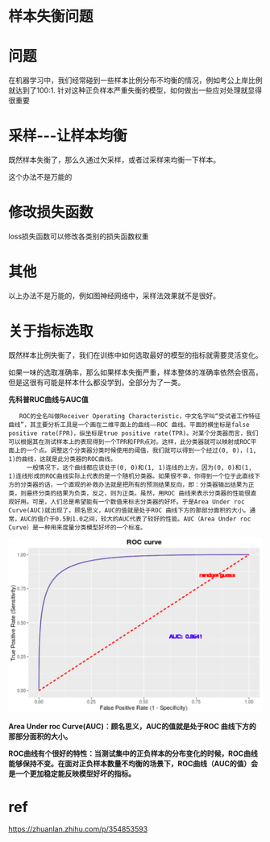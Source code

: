 # 样本失衡问题

# 问题

在机器学习中，我们经常碰到一些样本比例分布不均衡的情况，例如考公上岸比例就达到了100:1. 针对这种正负样本严重失衡的模型，如何做出一些应对处理就显得很重要



# 采样---让样本均衡

既然样本失衡了，那么久通过欠采样，或者过采样来均衡一下样本。

这个办法不是万能的

# 修改损失函数

loss损失函数可以修改各类别的损失函数权重

# 其他

以上办法不是万能的，例如图神经网络中，采样法效果就不是很好。



# 关于指标选取

既然样本比例失衡了，我们在训练中如何选取最好的模型的指标就需要灵活变化。

如果一味的选取准确率，那么如果样本失衡严重，样本整体的准确率依然会很高，但是这很有可能是样本什么都没学到，全部分为了一类。

**先科普RUC曲线与AUC值**

```
   ROC的全名叫做Receiver Operating Characteristic，中文名字叫“受试者工作特征曲线”，其主要分析工具是一个画在二维平面上的曲线——ROC 曲线。平面的横坐标是false positive rate(FPR)，纵坐标是true positive rate(TPR)。对某个分类器而言，我们可以根据其在测试样本上的表现得到一个TPR和FPR点对。这样，此分类器就可以映射成ROC平面上的一个点。调整这个分类器分类时候使用的阈值，我们就可以得到一个经过(0, 0)，(1, 1)的曲线，这就是此分类器的ROC曲线。
     一般情况下，这个曲线都应该处于(0, 0)和(1, 1)连线的上方。因为(0, 0)和(1, 1)连线形成的ROC曲线实际上代表的是一个随机分类器。如果很不幸，你得到一个位于此直线下方的分类器的话，一个直观的补救办法就是把所有的预测结果反向，即：分类器输出结果为正类，则最终分类的结果为负类，反之，则为正类。虽然，用ROC 曲线来表示分类器的性能很直观好用。可是，人们总是希望能有一个数值来标志分类器的好坏。于是Area Under roc Curve(AUC)就出现了。顾名思义，AUC的值就是处于ROC 曲线下方的那部分面积的大小。通常，AUC的值介于0.5到1.0之间，较大的AUC代表了较好的性能。AUC（Area Under roc Curve）是一种用来度量分类模型好坏的一个标准。
```

![refs/heads/master/image-20230208233439602](https://raw.githubusercontent.com/kengerlwl/kengerlwl.github.io/refs/heads/master/image/0277f6d2ba1fc17e277b915ebf0a5632/660331130d8ea94640458d630d19eff9.png)

**Area Under roc Curve(AUC)：顾名思义，AUC的值就是处于ROC 曲线下方的那部分面积的大小。**

**ROC曲线有个很好的特性：当测试集中的正负样本的分布变化的时候，ROC曲线能够保持不变。在面对正负样本数量不均衡的场景下，ROC曲线（AUC的值）会是一个更加稳定能反映模型好坏的指标。**





# ref

https://zhuanlan.zhihu.com/p/354853593



